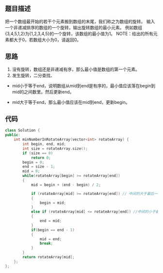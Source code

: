 ## 题目描述
把一个数组最开始的若干个元素搬到数组的末尾，我们称之为数组的旋转。 输入一个非递减排序的数组的一个旋转，输出旋转数组的最小元素。 例如数组{3,4,5,1,2}为{1,2,3,4,5}的一个旋转，该数组的最小值为1。 NOTE：给出的所有元素都大于0，若数组大小为0，请返回0。

## 思路

1. 没有旋转，数组还是非递减有序，那么最小值是数组的第一个元素。
2. 发生旋转，二分查找、

- mid小于等于end，说明数组从mid到end是有序的，最小值应该落在begin到mid的之间数里。然后更新end。

- mid大于等于end，那么最小值应该在mid到end，更新begin。

## 代码
```c++
class Solution {
public:
    int minNumberInRotateArray(vector<int> rotateArray) {
        int begin, end, mid;
        int size = rotateArray.size();
        if (size == 0)
            return 0;
        begin = 0;
        end = size - 1;
        mid = 0;
        while(rotateArray[begin] >= rotateArray[end])
        {
            mid = begin + (end - begin) / 2;

            if (rotateArray[mid] >= rotateArray[end]) // 中间的大于最后一个
            {
                begin = mid;
            }
            else if (rotateArray[mid] <= rotateArray[end]) //中间的小于最后一个
            {
                end = mid;
            }
            if(begin == end - 1)
            {
                mid = end;
                break;
            }
        }
        return rotateArray[mid];
    };
};
```

